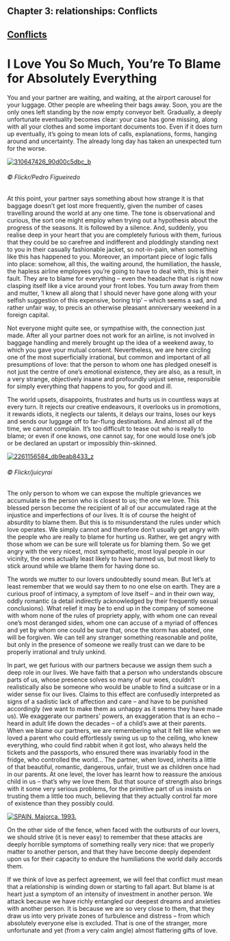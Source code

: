 Chapter  3: relationships: Conflicts
-----------------------------------

[Conflicts](../category/relationships/conflicts/index.html)
-----------------------------------------------------------

I Love You So Much, You’re To Blame for Absolutely Everything
=============================================================

You and your partner are waiting, and waiting, at the airport carousel for your luggage. Other people are wheeling their bags away. Soon, you are the only ones left standing by the now empty conveyor belt. Gradually, a deeply unfortunate eventuality becomes clear: your case has gone missing, along with all your clothes and some important documents too. Even if it does turn up eventually, it’s going to mean lots of calls, explanations, forms, hanging around and uncertainty. The already long day has taken an unexpected turn for the worse.

[![310647426\_90d00c5dbc\_b](http://i2.wp.com/www.thebookoflife.org/wp-content/uploads/2014/10/310647426_90d00c5dbc_b.jpg?resize=635%2C422)](http://i2.wp.com/www.thebookoflife.org/wp-content/uploads/2014/10/310647426_90d00c5dbc_b.jpg)

###### © Flickr/Pedro Figueiredo

At this point, your partner says something about how strange it is that baggage doesn’t get lost more frequently, given the number of cases travelling around the world at any one time. The tone is observational and curious, the sort one might employ when trying out a hypothesis about the progress of the seasons. It is followed by a silence. And, suddenly, you realise deep in your heart that you are completely furious with them, furious that they could be so carefree and indifferent and ploddingly standing next to you in their casually fashionable jacket, so not-in-pain, when something like this has happened to you. Moreover, an important piece of logic falls into place: somehow, all this, the waiting around, the humiliation, the hassle, the hapless airline employees you’re going to have to deal with, this is their fault. They are to blame for everything – even the headache that is right now clasping itself like a vice around your front lobes. You turn away from them and mutter, ‘I knew all along that I should never have gone along with your selfish suggestion of this expensive, boring trip’ – which seems a sad, and rather unfair way, to precis an otherwise pleasant anniversary weekend in a foreign capital.

<span class="s1">Not everyone might quite see, or sympathise with, the connection just made. After all your partner does not work for an airline, is not involved in baggage handling and merely brought up the idea of a weekend away, to which you gave your mutual consent. Nevertheless, we are here circling one of the most superficially irrational, but common and important of all presumptions of love: that the person to whom one has pledged oneself is not just the centre of one’s emotional existence, they are also, as a result, in a very strange, objectively insane and profoundly unjust sense, responsible for simply everything that happens to you, for good and ill.</span>

<span class="s1">The world upsets, disappoints, frustrates and hurts us in countless ways at every turn. It rejects our creative endeavours, it overlooks us in promotions, it rewards idiots, it neglects our talents, it delays our trains, loses our keys and sends our luggage off to far-flung destinations. And almost all of the time, we cannot complain. It’s too difficult to tease out who is really to blame; or even if one knows, one cannot say, for one would lose one’s job or be declared an upstart or impossibly thin-skinned.</span>

[![2261156584\_db9eab8433\_z](http://i0.wp.com/www.thebookoflife.org/wp-content/uploads/2014/10/2261156584_db9eab8433_z1.jpg?resize=635%2C356)](http://i2.wp.com/www.thebookoflife.org/wp-content/uploads/2014/10/2261156584_db9eab8433_z1.jpg)

###### © Flickr/juicyrai

<span class="s1">The only person to whom we can expose the multiple grievances we accumulate is the person who is closest to us; the one we love. This blessed person become the recipient of all of our accumulated rage at the injustice and imperfections of our lives. It is of course the height of absurdity to blame them. But this is to misunderstand the rules under which love operates. We simply cannot and therefore don’t usually get angry with the people who are really to blame for hurting us. Rather, we get angry with those whom we can be sure will tolerate us for blaming them. So we get angry with the very nicest, most sympathetic, most loyal people in our vicinity, the ones actually least likely to have harmed us, but most likely to stick around while we blame them for having done so.</span>

<span class="s1">The words we mutter to our lovers undoubtedly sound mean. But let’s at least remember that we would say them to no one else on earth. They are a curious proof of intimacy, a symptom of love itself – and in their own way, oddly romantic (a detail indirectly acknowledged by their frequently sexual conclusions). What relief it may be to end up in the company of someone with whom none of the rules of propriety apply, with whom one can reveal one’s most deranged sides, whom one can accuse of a myriad of offences and yet by whom one could be sure that, once the storm has abated, one will be forgiven. We can tell any stranger something reasonable and polite, but only in the presence of someone we really trust can we dare to be properly irrational and truly unkind.</span>

<span class="s1">In part, we get furious with our partners because we assign them such a deep role in our lives. We have faith that a person who understands obscure parts of us, whose presence solves so many of our woes, couldn’t realistically also be someone who would be unable to find a suitcase or in a wider sense fix our lives. Claims to this effect are confusedly interpreted as signs of a sadistic lack of affection and care – and have to be punished accordingly (we want to make them as unhappy as it seems they have made us). We exaggerate our partners’ powers, an exaggeration that is an echo – heard in adult life down the decades – of a child’s awe at their parents. When we blame our partners, we are remembering what it felt like when we loved a parent who could effortlessly swing us up to the ceiling, who knew everything, who could find rabbit when it got lost, who always held the tickets and the passports, who ensured there was invariably food in the fridge, who controlled the world… The partner, when loved, inherits a little of that beautiful, romantic, dangerous, unfair, trust we as children once had in our parents. At one level, the lover has learnt how to reassure the anxious child in us – that’s why we love them. But that source of strength also brings with it some very serious problems, for the primitive part of us insists on trusting them a little too much, believing that they actually control far more of existence than they possibly could.</span>

[![SPAIN. Majorca. 1993.](http://i0.wp.com/www.thebookoflife.org/wp-content/uploads/2014/10/boredcouples.jpg?resize=635%2C433)](http://i2.wp.com/www.thebookoflife.org/wp-content/uploads/2014/10/boredcouples.jpg)

<span class="s1">On the other side of the fence, when faced with the outbursts of our lovers, we should strive (it is never easy) to remember that these attacks are deeply horrible symptoms of something really very nice: that we properly matter to another person, and that they have become deeply dependent upon us for their capacity to endure the humiliations the world daily accords them.</span>

<span class="s1">If we think of love as perfect agreement, we will feel that conflict must mean that a relationship is winding down or starting to fall apart. But blame is at heart just a symptom of an intensity of investment in another person. We attack because we have richly entangled our deepest dreams and anxieties with another person. It is because we are so very close to them, that they draw us into very private zones of turbulence and distress – from which absolutely everyone else is excluded. That is one of the stranger, more unfortunate and yet (from a very calm angle) almost flattering gifts of love.</span>

 

